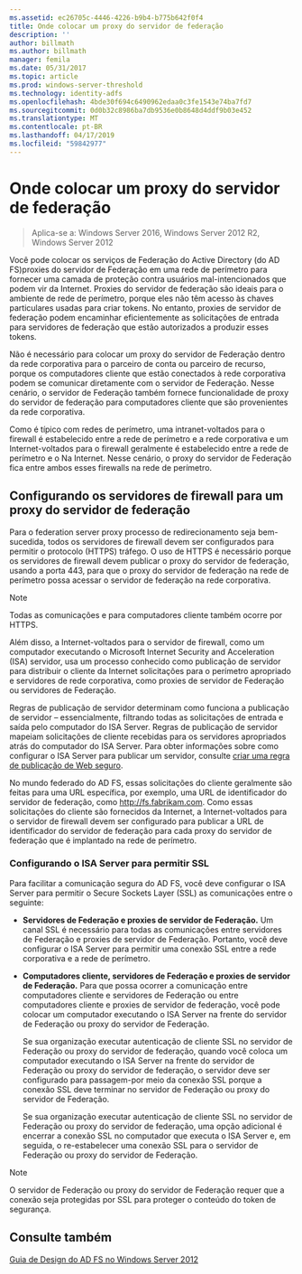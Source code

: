 ```yaml
---
ms.assetid: ec26705c-4446-4226-b9b4-b775b642f0f4
title: Onde colocar um proxy do servidor de federação
description: ''
author: billmath
ms.author: billmath
manager: femila
ms.date: 05/31/2017
ms.topic: article
ms.prod: windows-server-threshold
ms.technology: identity-adfs
ms.openlocfilehash: 4bde30f694c6490962edaa0c3fe1543e74ba7fd7
ms.sourcegitcommit: 0d0b32c8986ba7db9536e0b8648d4ddf9b03e452
ms.translationtype: MT
ms.contentlocale: pt-BR
ms.lasthandoff: 04/17/2019
ms.locfileid: "59842977"
---
```

# <a name="where-to-place-a-federation-server-proxy"></a>Onde colocar um proxy do servidor de federação

>Aplica-se a: Windows Server 2016, Windows Server 2012 R2, Windows Server 2012

Você pode colocar os serviços de Federação do Active Directory \(do AD FS\)proxies do servidor de Federação em uma rede de perímetro para fornecer uma camada de proteção contra usuários mal-intencionados que podem vir da Internet. Proxies do servidor de federação são ideais para o ambiente de rede de perímetro, porque eles não têm acesso às chaves particulares usadas para criar tokens. No entanto, proxies de servidor de federação podem encaminhar eficientemente as solicitações de entrada para servidores de federação que estão autorizados a produzir esses tokens.  
  
Não é necessário para colocar um proxy do servidor de Federação dentro da rede corporativa para o parceiro de conta ou parceiro de recurso, porque os computadores cliente que estão conectados à rede corporativa podem se comunicar diretamente com o servidor de Federação. Nesse cenário, o servidor de Federação também fornece funcionalidade de proxy do servidor de federação para computadores cliente que são provenientes da rede corporativa.  
  
Como é típico com redes de perímetro, uma intranet\-voltados para o firewall é estabelecido entre a rede de perímetro e a rede corporativa e um Internet\-voltados para o firewall geralmente é estabelecido entre a rede de perímetro e o Na Internet. Nesse cenário, o proxy do servidor de Federação fica entre ambos esses firewalls na rede de perímetro.  
  
## <a name="configuring-your-firewall-servers-for-a-federation-server-proxy"></a>Configurando os servidores de firewall para um proxy do servidor de federação  
Para o federation server proxy processo de redirecionamento seja bem-sucedida, todos os servidores de firewall devem ser configurados para permitir o protocolo \(HTTPS\) tráfego. O uso de HTTPS é necessário porque os servidores de firewall devem publicar o proxy do servidor de federação, usando a porta 443, para que o proxy do servidor de federação na rede de perímetro possa acessar o servidor de federação na rede corporativa.  
  
> [!NOTE]  
> Todas as comunicações e para computadores cliente também ocorre por HTTPS.  
  
Além disso, a Internet\-voltados para o servidor de firewall, como um computador executando o Microsoft Internet Security and Acceleration \(ISA\) servidor, usa um processo conhecido como publicação de servidor para distribuir o cliente da Internet solicitações para o perímetro apropriado e servidores de rede corporativa, como proxies de servidor de Federação ou servidores de Federação.  
  
Regras de publicação de servidor determinam como funciona a publicação de servidor – essencialmente, filtrando todas as solicitações de entrada e saída pelo computador do ISA Server. Regras de publicação de servidor mapeiam solicitações de cliente recebidas para os servidores apropriados atrás do computador do ISA Server. Para obter informações sobre como configurar o ISA Server para publicar um servidor, consulte [criar uma regra de publicação de Web seguro](https://go.microsoft.com/fwlink/?LinkId=75182).  
  
No mundo federado do AD FS, essas solicitações do cliente geralmente são feitas para uma URL específica, por exemplo, uma URL de identificador do servidor de federação, como http://fs.fabrikam.com. Como essas solicitações do cliente são fornecidos da Internet, a Internet\-voltados para o servidor de firewall devem ser configurado para publicar a URL de identificador do servidor de federação para cada proxy do servidor de federação que é implantado na rede de perímetro.  
  
### <a name="configuring-isa-server-to-allow-ssl"></a>Configurando o ISA Server para permitir SSL  
Para facilitar a comunicação segura do AD FS, você deve configurar o ISA Server para permitir o Secure Sockets Layer \(SSL\) as comunicações entre o seguinte:  
  
-   **Servidores de Federação e proxies de servidor de Federação.** Um canal SSL é necessário para todas as comunicações entre servidores de Federação e proxies de servidor de Federação. Portanto, você deve configurar o ISA Server para permitir uma conexão SSL entre a rede corporativa e a rede de perímetro.  
  
-   **Computadores cliente, servidores de Federação e proxies de servidor de Federação.** Para que possa ocorrer a comunicação entre computadores cliente e servidores de Federação ou entre computadores cliente e proxies de servidor de federação, você pode colocar um computador executando o ISA Server na frente do servidor de Federação ou proxy do servidor de Federação.  
  
    Se sua organização executar autenticação de cliente SSL no servidor de Federação ou proxy do servidor de federação, quando você coloca um computador executando o ISA Server na frente do servidor de Federação ou proxy do servidor de federação, o servidor deve ser configurado para passagem\-por meio da conexão SSL porque a conexão SSL deve terminar no servidor de Federação ou proxy do servidor de Federação.  
  
    Se sua organização executar autenticação de cliente SSL no servidor de Federação ou proxy do servidor de federação, uma opção adicional é encerrar a conexão SSL no computador que executa o ISA Server e, em seguida, o re\-estabelecer uma conexão SSL para o servidor de Federação ou proxy do servidor de Federação.  
  
> [!NOTE]  
> O servidor de Federação ou proxy do servidor de Federação requer que a conexão seja protegidas por SSL para proteger o conteúdo do token de segurança.  
  
## <a name="see-also"></a>Consulte também
[Guia de Design do AD FS no Windows Server 2012](AD-FS-Design-Guide-in-Windows-Server-2012.md)
